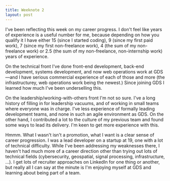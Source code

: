 ```yaml
---
title: Weeknote 2
layout: post
---
```


I've been reflecting this week on my career progress. I don't feel like years of experience is a useful number for me, because depending on how you qualify it I have either 15 (since I started coding), 9 (since my first paid work), 7 (since my first non-freelance work), 4 (the sum of my non-freelance work) or 2.5 (the sum of my non-freelance, non-internship work) years of experience.

On the technical front I've done front-end development, back-end development, systems development, and now web operations work at GDS—and I have serious commercial experience of each of those and more (the infrastructurey, web operations work being the newest.) Since joining GDS I learned how much I've been underselling this.

On the leadership/working-with-others front I'm not so sure. I've a long history of filling in for leadership vacuums, and of working in small teams where everyone was in charge. I've less experience of formally leading development teams, and none in such an agile environment as GDS. On the other hand, I contributed a lot to the culture of my previous team and found some ways to lead its delivery. I'm keen to get more experience with this.

Hmmm. What I wasn't isn't a promotion, what I want is a clear sense of career progression. I was a lead developer on a startup at 19, one with a lot of technical difficulty. While I've been addressing my weaknesses there, I haven't had much more of a career direction other than trying out lots of technical fields (cybersecurity, geospatial, signal processing, infrastructure, …). I get lots of recruiter approaches on LinkedIn for one thing or another, but really all I can say at the minute is I'm enjoying myself at GDS and learning about being part of a team.

<!--more-->
